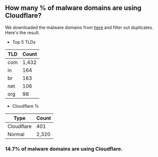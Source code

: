 ## How many % of malware domains are using Cloudflare?


We downloaded the malware domains from [here](https://urlhaus.abuse.ch) and filter out duplicates.
Here's the result.


[//]: # (start replacement)


- Top 5 TLDs

| TLD | Count |
| --- | --- |
| com | 1,432 |
| in | 164 |
| br | 163 |
| net | 106 |
| org | 98 |


- Cloudflare %

| Type | Count |
| --- | --- |
| Cloudflare | 401 |
| Normal | 2,320 |


### 14.7% of malware domains are using Cloudflare.